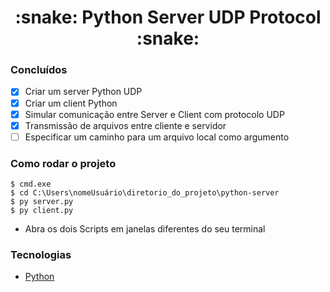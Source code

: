 <h1 align="center">:snake: Python Server UDP Protocol :snake: </h1>

### Concluídos

- [x] Criar um server Python UDP
- [x] Criar um client Python
- [x] Simular comunicação entre Server e Client com protocolo UDP
- [x] Transmissão de arquivos entre cliente e servidor
- [ ] Especificar um caminho para um arquivo local como argumento

### Como rodar o projeto
    
    $ cmd.exe
    $ cd C:\Users\nomeUsuário\diretorio_do_projeto\python-server
    $ py server.py
    $ py client.py

- Abra os dois Scripts em janelas diferentes do seu terminal

### Tecnologias
- [Python](https://www.python.org/)